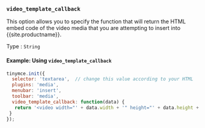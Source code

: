 ### `video_template_callback`

This option allows you to specify the function that will return the HTML embed code of the video media that you are attempting to insert into {{site.productname}}.

Type
: `String`

#### Example: Using `video_template_callback`

```js
tinymce.init({
  selector: 'textarea',  // change this value according to your HTML
  plugins: 'media',
  menubar: 'insert',
  toolbar: 'media',
  video_template_callback: function(data) {
   return '<video width="' + data.width + '" height="' + data.height + '"' + (data.poster ? ' poster="' + data.poster + '"' : '') + ' controls="controls">\n' + '<source src="' + data.source + '"' + (data.sourcemime ? ' type="' + data.sourcemime + '"' : '') + ' />\n' + (data.altsource ? '<source src="' + data.altsource + '"' + (data.altsourcemime ? ' type="' + data.altsourcemime + '"' : '') + ' />\n' : '') + '</video>';
 }
});
```

